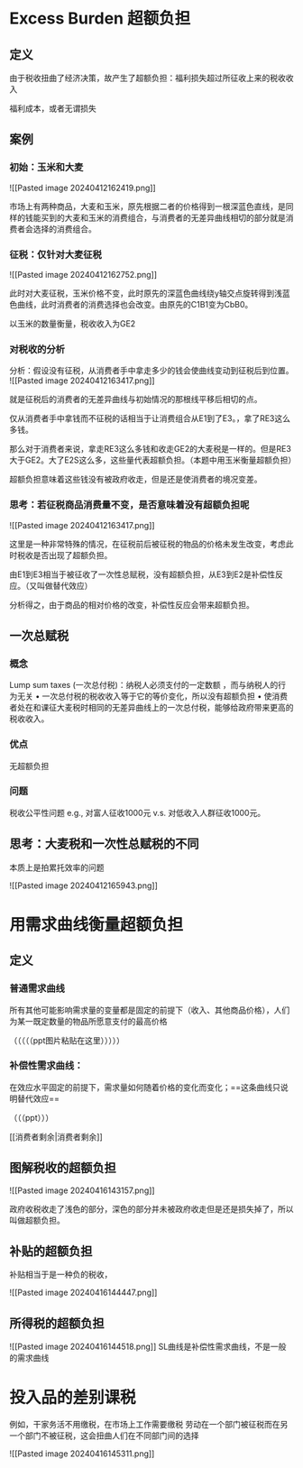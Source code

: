 
# Excess Burden 超额负担

## 定义

由于税收扭曲了经济决策，故产生了超额负担：福利损失超过所征收上来的税收收入

福利成本，或者无谓损失

## 案例

### 初始：玉米和大麦

![[Pasted image 20240412162419.png]]

市场上有两种商品，大麦和玉米，原先根据二者的价格得到一根深蓝色直线，是同样的钱能买到的大麦和玉米的消费组合，与消费者的无差异曲线相切的部分就是消费者会选择的消费组合。

### 征税：仅针对大麦征税

![[Pasted image 20240412162752.png]]

此时对大麦征税，玉米价格不变，此时原先的深蓝色曲线绕y轴交点旋转得到浅蓝色曲线，此时消费者的消费选择也会改变。由原先的C1B1变为CbB0。

以玉米的数量衡量，税收收入为GE2

### 对税收的分析

分析：假设没有征税，从消费者手中拿走多少的钱会使曲线变动到征税后到位置。
![[Pasted image 20240412163417.png]]

就是征税后的消费者的无差异曲线与初始情况的那根线平移后相切的点。

仅从消费者手中拿钱而不征税的话相当于让消费组合从E1到了E3。，拿了RE3这么多钱。

那么对于消费者来说，拿走RE3这么多钱和收走GE2的大麦税是一样的。但是RE3大于GE2。大了E2S这么多，这些量代表超额负担。（本题中用玉米衡量超额负担）

超额负担意味着这些钱没有被政府收走，但是还是使消费者的境况变差。

### 思考：若征税商品消费量不变，是否意味着没有超额负担呢

![[Pasted image 20240412163417.png]]

这里是一种非常特殊的情况，在征税前后被征税的物品的价格未发生改变，考虑此时税收是否出现了超额负担。

由E1到E3相当于被征收了一次性总赋税，没有超额负担，从E3到E2是补偿性反应。（又叫做替代效应）

分析得之，由于商品的相对价格的改变，补偿性反应会带来超额负担。


## 一次总赋税

### 概念

Lump sum taxes (一次总付税)：纳税人必须支付的一定数额 ，而与纳税人的行为无关
	• 一次总付税的税收收入等于它的等价变化，所以没有超额负担
	• 使消费者处在和课征大麦税时相同的无差异曲线上的一次总付税，能够给政府带来更高的税收收入。

### 优点

无超额负担

### 问题

税收公平性问题
e.g., 对富人征收1000元 v.s. 对低收入人群征收1000元。

## 思考：大麦税和一次性总赋税的不同

本质上是拍累托效率的问题

![[Pasted image 20240412165943.png]]

# 用需求曲线衡量超额负担

## 定义
### 普通需求曲线

所有其他可能影响需求量的变量都是固定的前提下（收入、其他商品价格），人们为某一既定数量的物品所愿意支付的最高价格

（（（（（ppt图片粘贴在这里）））））



### 补偿性需求曲线：

在效应水平固定的前提下，需求量如何随着价格的变化而变化；==这条曲线只说明替代效应==


（（（ppt）））

[[消费者剩余|消费者剩余]]

## 图解税收的超额负担

![[Pasted image 20240416143157.png]]

政府收税收走了浅色的部分，深色的部分并未被政府收走但是还是损失掉了，所以叫做超额负担。

## 补贴的超额负担

补贴相当于是一种负的税收，


![[Pasted image 20240416144447.png]]

## 所得税的超额负担

![[Pasted image 20240416144518.png]]
SL曲线是补偿性需求曲线，不是一般的需求曲线

# 投入品的差别课税

例如，干家务活不用缴税，在市场上工作需要缴税
劳动在一个部门被征税而在另一个部门不被征税，这会扭曲人们在不同部门间的选择

![[Pasted image 20240416145311.png]]